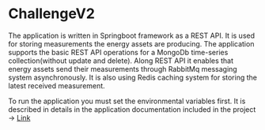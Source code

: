 # ChallengeV2

The application is written in Springboot framework as a REST API.
It is used for storing measurements the energy assets are producing. The application supports the basic REST API operations for a MongoDb time-series collection(without update and delete).
Along REST API it enables that energy assets send their measurements through RabbitMq messaging system asynchronously.
It is also using Redis caching system for storing the latest received measurement.

To run the application you must set the environmental variables first. It is described in details in the application documentation included in the project -> [Link](https://github.com/BlOblak/ChallengeV2/blob/main/docs/ChallengeV2-documentation.pdf)

